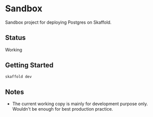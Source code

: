 # Sandbox

Sandbox project for deploying Postgres on Skaffold.

## Status

Working

## Getting Started

```bash
skaffold dev
```

## Notes

- The current working copy is mainly for development purpose only. Wouldn't be
  enough for best production practice.
